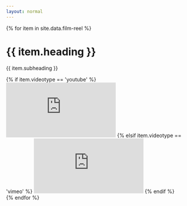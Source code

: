 ```yaml
---
layout: normal
---
```


<div class="jumbotron jumbotron-fluid">
  {% for item in site.data.film-reel %}
  <div class="container">
    <h1 class="text-center text-banner font-weight-bold text-title">{{ item.heading }}</h1>
    <p class="lead text-center">{{ item.subheading }}</p>
     <div class="embed-responsive embed-responsive-16by9">
      {% if item.videotype == 'youtube' %}
       <iframe src="https://www.youtube.com/embed/{{ item.videoID }}" frameborder="0" allow="accelerometer; autoplay; encrypted-media; gyroscope; picture-in-picture" allowfullscreen></iframe>
        {% elsif item.videotype == 'vimeo' %}
        <iframe src="https://player.vimeo.com/video/{{ item.videoID }}" frameborder="0" allow="accelerometer; autoplay; encrypted-media; gyroscope; picture-in-picture" allowfullscreen></iframe>
      {% endif %}
     </div>
  </div>
  {% endfor %}
</div>
